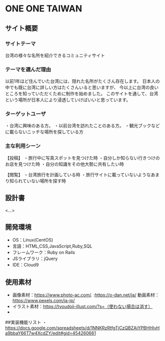 # ONE ONE TAIWAN

## サイト概要
### サイトテーマ
台湾の様々な名所を紹介できるコミュニティサイト

### テーマを選んだ理由
以前1年ほど住んでいた台湾には、隠れた名所がたくさん存在します。
日本人の中でも既に台湾に詳しい方はたくさんいると思いますが、
今以上に台湾の良いところを知っていただくために制作を始めました。
このサイトを通して、台湾という場所が日本人により浸透していけばいいと思っています。

### ターゲットユーザ
・台湾に興味のある方。
・以前台湾を訪れたことのある方。
・観光ブックなどに載らないニッチな場所を探している方

### 主な利用シーン
【投稿】
・旅行中に写真スポットを見つけた時
・自分しか知らない行きつけのお店を見つけた時
・自分の知識をその他大勢に共有したい時

【閲覧】
・台湾旅行を計画している時
・旅行サイトに載っていないようなあまり知られていない場所を探す時

## 設計書
<...>

## 開発環境
- OS：Linux(CentOS)
- 言語：HTML,CSS,JavaScript,Ruby,SQL
- フレームワーク：Ruby on Rails
- JSライブラリ：jQuery
- IDE：Cloud9

## 使用素材
- 画像素材：https://www.photo-ac.com/. :https://o-dan.net/ja/  動画素材：https://www.pexels.com/ja-jp/
- イラスト素材：https://tyoudoii-illust.com/?s=（使わない場合は消す）
-
##実装機能リスト
・https://docs.google.com/spreadsheets/d/1NNKRzRtfgTjCzQBZAiYPBHHIvHa9bbaY66T7w4XcdZY/edit#gid=454260661
